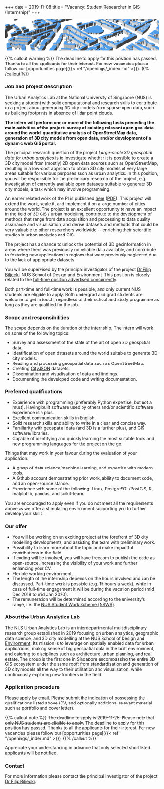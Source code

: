 +++
date = 2019-11-08
title = "Vacancy: Student Researcher in GIS (Internship)"
+++

![](header.png)

{{% callout warning %}}
The deadline to apply for this position has passed.
Thanks to all the applicants for their interest.
For new vacancies please follow our [opportunities page]({{< ref "/openings/_index.md" >}}).
{{% /callout %}}

### Job and project description

The Urban Analytics Lab at the National University of Singapore (NUS) is seeking a student with solid computational and research skills to contribute to a project about generating 3D city models from sparse open data, such as building footprints in absence of lidar point clouds.

**The intern will perform one or more of the following tasks preceding the main activities of the project: survey of existing relevant open geo-data around the world, quantitative analysis of OpenStreetMap data, generation of 3D city models from open data, and/or development of a dynamic web GIS portal.**

The principal research question of the project _Large-scale 3D geospatial data for urban analytics_ is to investigate whether it is possible to create a 3D city model from (mostly) 2D open data sources such as OpenStreetMap, resulting in a low-cost approach to obtain 3D city models of very large areas suitable for various purposes such as urban analytics.
In this position, you will be responsible for the preliminary research of the project, e.g. investigation of currently available open datasets suitable to generate 3D city models, a task which may involve programming.

An earlier related work of the PI is published [here](https://doi.org/10.1016/j.compenvurbsys.2017.01.001) ([PDF](http://filip.biljecki.com/publications/2017_ceus_inferring_heights.pdf)).
This project will extend the work, scale it, and implement it on a large number of cities around the world.
The project is an excellent opportunity to have an impact in the field of 3D GIS / urban modelling, contribute to the development of methods that range from data acquisition and processing to data quality assurance and visualisation, and derive datasets and methods that could be very valuable to other researchers worldwide -- enriching their scientific studies in urban analytics and GIS.

The project has a chance to unlock the potential of 3D geoinformation in areas where there was previously no reliable data available, and contribute to fostering new applications in regions that were previously neglected due to the lack of appropriate datasets.

You will be supervised by the principal investigator of the project [Dr Filip Biljecki](/authors/filip/), NUS School of Design and Environment.
This position is closely related to the [full-time position advertised concurrently](../2019-11-research-developer).

Both part-time and full-time work is possible, and only current NUS students are eligible to apply.
Both undergrad and grad students are welcome to get in touch, regardless of their school and study programme as long as they are qualified for the job.


### Scope and responsibilities

The scope depends on the duration of the internship.
The intern will work on some of the following topics:

- Survey and assessment of the state of the art of open 3D geospatial data.
- Identification of open datasets around the world suitable to generate 3D city models.
- Reading and processing geospatial data such as OpenStreetMap.
- Creating [CityJSON](https://cityjson.org) datasets.
- Dissemination and visualisation of data and findings.
- Documenting the developed code and writing documentation.

### Preferred qualifications

- Experience with programming (preferably Python expertise, but not a must). Having built software used by others and/or scientific software experience is a plus.
- Excellent communication skills in English.
- Solid research skills and ability to write in a clear and concise way.
- Familiarity with geospatial data (and 3D is a further plus), and GIS software/libraries.
- Capable of identifying and quickly learning the most suitable tools and new programming languages for the project on the go.

Things that may work in your favour during the evaluation of your application:

- A grasp of data science/machine learning, and expertise with modern tools.
- A Github account demonstrating prior work, ability to document code, and an open-source stance.
- Experience with some of the following: Linux, PostgreSQL/PostGIS, R, matplotlib, pandas, and scikit-learn.

You are encouraged to apply even if you do not meet all the requirements above as we offer a stimulating environment supporting you to further develop your skills. 


### Our offer

- You will be working on an exciting project at the forefront of 3D city modelling developments, and assisting the team with preliminary work.
- Possibility to learn more about the topic and make impactful contributions in the field.
- If coding will be involved, you will have freedom to publish the code as open-source, increasing the visibility of your work and further enhancing your CV.
- Flexible working environment.
- The length of the internship depends on the hours involved and can be discussed. Part-time work is possible (e.g. 15 hours a week), while in case of full-time engagement it will be during the vacation period (mid Dec 2019 to mid Jan 2020).
- The remuneration will be determined according to the university's range, i.e. the [NUS Student Work Scheme (NSWS)](http://www.nus.edu.sg/osa/about/join-us/nsws).


### About the Urban Analytics Lab

The NUS Urban Analytics Lab is an interdepartmental multidisciplinary research group established in 2019 focusing on urban analytics, geographic data science, and 3D city modelling at the [NUS School of Design and Environment](http://www.sde.nus.edu.sg).
Its mission is to leverage on spatially enabled data for urban applications, making sense of big geospatial data in the built environment, and catering to disciplines such as architecture, urban planning, and real estate.
The group is the first one in Singapore encompassing the entire 3D GIS ecosystem under the same roof: from standardisation and generation of 3D city models all the way to their utilisation and visualisation, while continuously exploring new frontiers in the field. 


### Application procedure

Please apply by [email](mailto:filip@nus.edu.sg).
Please submit the indication of possessing the qualifications listed above (CV, and optionally additional relevant material such as portfolio and cover letter).

{{% callout note %}}
~~The deadline to apply is 2019-11-25.
Please note that only NUS students are eligible to apply.~~
The deadline to apply for this position has passed.
Thanks to all the applicants for their interest.
For new vacancies please follow our [opportunities page]({{< ref "/openings/_index.md" >}}).
{{% /callout %}}

Appreciate your understanding in advance that only selected shortlisted applicants will be notified.

### Contact

For more information please contact the principal investigator of the project [Dr Filip Biljecki](/authors/filip).


